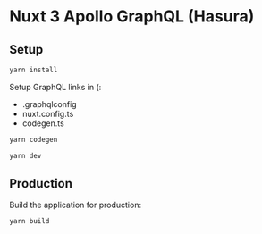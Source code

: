 # Nuxt 3 Apollo GraphQL (Hasura)

## Setup

```bash
yarn install
```
Setup GraphQL links in (:
- .graphqlconfig
- nuxt.config.ts
- codegen.ts

```bash
yarn codegen
```
```bash
yarn dev
```

## Production

Build the application for production:

```bash
yarn build
```